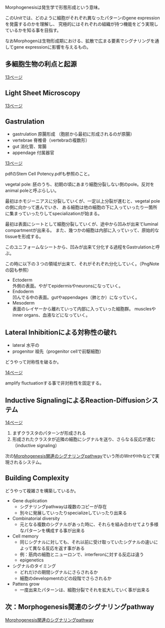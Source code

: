 Morphogenesisは発生学で形態形成という意味。

このUnitでは、どのように細胞がそれぞれ異なったパターンのgene expressionを発露するのかを理解し、
究極的にはそれぞれの組織が持つ機能をどう実現しているかを知る事を目指す。

なおMorphogenは生物形成期における、拡散で広まる要素でシグナリングを通してgene expressionに影響を与えるもの。

## 多細胞生物の利点と起源

[13ページ](https://karino2.github.io/ImageGallery/CellBiology706x3.html#lg=1&slide=12)

## Light Sheet Microscopy

[13ページ](https://karino2.github.io/ImageGallery/CellBiology706x3.html#lg=1&slide=12)

## Gastrulation

- gastrulation 原腸形成 （胞胚から最初に形成されるのが原腸）
- vertebrae 脊椎骨（vertebraの複数形）
- gut 消化管、胃腸
- appendage 付属器官

[13ページ](https://karino2.github.io/ImageGallery/CellBiology706x3.html#lg=1&slide=12)

pdfのStem Cell Potency.pdfも参照のこと。

vegetal pole: 胚のうち、初期の頃にあまり細胞分裂しない側のpole。反対をanimal poleと呼ぶらしい。

最初はホモジーニアスに分裂していくが、一定以上分裂が進むと、vegetal poleの側に向かって進んでいき、
ある細胞は他の細胞の下に入っていったり一箇所に集まっていったりしてspecializationが始まる。

最初は表面にシートとして細胞分裂していくが、途中から凹みが出来てluminal compartmentが出来る。
また、幾つかの細胞は内部に入っていって、原始的なtissueを形成する。

このユニフォームなシートから、凹みが出来て分化する過程をGastrulationと呼ぶ。

この時に以下の３つの領域が出来て、それがそれぞれ分化していく。（PngNoteの図も参照）

- Ectoderm  
外側の表面。やがてepidermisやneuronsになっていく。
- Endoderm  
凹んでる中の表面。gutやappendages（肺とか）になっていく。
- Mesoderm  
表面のレイヤーから離れていって内部に入っていった細胞群。
musclesやinner organs、血液などになっていく。

## Lateral Inhibitionによる対称性の破れ

- lateral 水平の
- progenitor 祖先（progenitor cellで前駆細胞）

どうやって対称性を破るか。

[14ページ](https://karino2.github.io/ImageGallery/CellBiology706x3.html#lg=1&slide=13)

amplify fluctuationする事で非対称性を固定する。

## Inductive SignalingによるReaction-Diffusionシステム

[14ページ](https://karino2.github.io/ImageGallery/CellBiology706x3.html#lg=1&slide=13)

1. まずクラスタのパターンが形成される
2. 形成されたクラスタが近隣の細胞にシグナルを送り、さらなる反応が進む（inductive signaling）

次の[Morphogenesis関連のシグナリングpathway](Morphogenesis%E9%96%A2%E9%80%A3%E3%81%AE%E3%82%B7%E3%82%B0%E3%83%8A%E3%83%AA%E3%83%B3%E3%82%B0pathway)でいう所のWntやHhなどで実現されるシステム。

## Building Complexity

どうやって複雑さを構築しているか。

- Gene duplication
   - シグナリングpathwayは複数のコピーが存在
   - 別々に発展していったりspecializeしていったり出来る
- Combinatorial diversity
    - 元となる複数のシグナルがあった時に、それらを組み合わせてより多様なパターンを構成する事が出来る
- Cell memory
    - 同じシグナルに対しても、それ以前に受け取っていたシグナルの違いによって異なる反応を返す事がある
    - 例：筋肉の細胞とニューロンで、interferonに対する反応は違う
    - epigenetics
- シグナルのタイミング
    - どれだけの期間シグナルにさらされるか
    - 細胞のdevelopmentのどの段階でさらされるか
- Pattens grow
    - 一度出来たパターンは、細胞分裂でそれを拡大していく事が出来る

## 次：Morphogenesis関連のシグナリングpathway

[Morphogenesis関連のシグナリングpathway](Morphogenesis%E9%96%A2%E9%80%A3%E3%81%AE%E3%82%B7%E3%82%B0%E3%83%8A%E3%83%AA%E3%83%B3%E3%82%B0pathway)